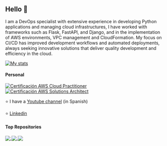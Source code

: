 ## Hello 👋

I am a DevOps specialist with extensive experience in developing Python applications and managing cloud infrastructures, I have worked with frameworks such as Flask, FastAPI, and Django, and in the implementation of AWS environments, VPC management and CloudFormation. My focus on CI/CD has improved development workflows and automated deployments, always seeking innovative solutions that deliver quality development and efficiency in the cloud.


[![My stats](https://awesome-github-stats.azurewebsites.net/user-stats/Rojas-Andres/?cardType=level&theme=github-dark&Background=000000)](https://git.io/awesome-stats-card)
#### Personal
[![Certificación AWS Cloud Practitioner](https://images.credly.com/size/340x340/images/00634f82-b07f-4bbd-a6bb-53de397fc3a6/image.png)](https://www.credly.com/badges/c3187c65-14a3-4d9d-bf13-2a5f323c807c)
[![Certificación AWS Solutions Architect](https://images.credly.com/size/340x340/images/0e284c3f-5164-4b21-8660-0d84737941bc/image.png)](https://www.credly.com/badges/22ce7403-5f18-4d01-b277-fc78c1dc2499)


⭐ I have a [Youtube channel](https://www.youtube.com/channel/UCj5WYkcZwQSoQlOHuL_AaGQ) (in Spanish)

⭐ [Linkedin](https://www.linkedin.com/in/andres-felipe-rojas-londo%C3%B1o-4b7689161/)

#### Top Repositories

<a href="https://github.com/Rojas-Andres/challenge-serverless">
  <img align="center" src="https://github-readme-stats.vercel.app/api/pin/?username=Rojas-Andres&repo=challenge-serverless&theme=buefy" />
</a>

<a href="https://github.com/Rojas-Andres/challenge_conversor_audio_whisper">
  <img align="center" src="https://github-readme-stats.vercel.app/api/pin/?username=Rojas-Andres&repo=challenge_conversor_audio_whisper&theme=buefy" />
</a>

<a href="https://github.com/Rojas-Andres/aws-lambda-python-cloudformation">
  <img align="center" src="https://github-readme-stats.vercel.app/api/pin/?username=Rojas-Andres&repo=aws-lambda-python-cloudformation&theme=buefy" />
</a>
